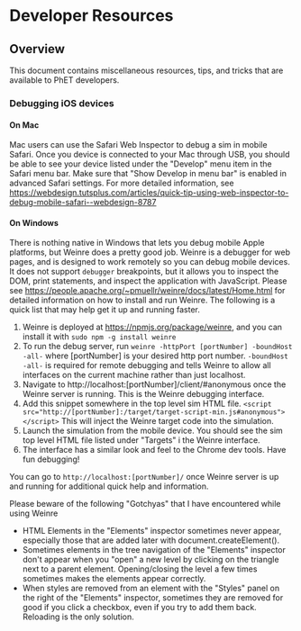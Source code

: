 # Developer Resources

## Overview
This document contains miscellaneous resources, tips, and tricks that are available to PhET developers.

### Debugging iOS devices
#### On Mac
Mac users can use the Safari Web Inspector to debug a sim in mobile Safari. Once you device is connected to your Mac
through USB, you should be able to see your device listed under the "Develop" menu item in the Safari menu bar.
Make sure that "Show Develop in menu bar" is enabled in advanced Safari settings. For more detailed information, see
https://webdesign.tutsplus.com/articles/quick-tip-using-web-inspector-to-debug-mobile-safari--webdesign-8787

#### On Windows
There is nothing native in Windows that lets you debug mobile Apple platforms, but Weinre does a pretty good job. Weinre
is a debugger for web pages, and is designed to work remotely so you can debug mobile devices. It does not support 
`debugger` breakpoints, but it allows you to inspect the DOM, print statements, and inspect the application with
JavaScript. Please see https://people.apache.org/~pmuellr/weinre/docs/latest/Home.html for detailed information on
how to install and run Weinre. The following is a quick list that may help get it up and running faster.

1) Weinre is deployed at https://npmjs.org/package/weinre, and you can install it with
  `sudo npm -g install weinre`
2) To run the debug server, run
  `weinre -httpPort [portNumber] -boundHost -all-`
where [portNumber] is your desired http port number. `-boundHost -all-` is required for remote debugging and tells
Weinre to allow all interfaces on the current machine rather than just localhost.
3) Navigate to http://localhost:[portNumber]/client/#anonymous once the Weinre server is running. This is the Weinre
debugging interface.
4) Add this snippet somewhere in the top level sim HTML file.
  `<script src="http://[portNumber]:/target/target-script-min.js#anonymous"></script>`
  This will inject the Weinre target code into the simulation.
5) Launch the simulation from the mobile device. You should see the sim top level HTML file listed under "Targets" i
the Weinre interface.
6) The interface has a similar look and feel to the Chrome dev tools. Have fun debugging!

You can go to `http://localhost:[portNumber]/` once Weinre server is up and running for additional quick help and
information.

Please beware of the following "Gotchyas" that I have encountered while using Weinre
  * HTML Elements in the "Elements" inspector sometimes never appear, especially those that are added later
  with document.createElement().
  * Sometimes elements in the tree navigation of the "Elements" inspector don't appear when you "open" a new level
  by clicking on the triangle next to a parent element. Opening/closing the level a few times sometimes makes the
  elements appear correctly.
  * When styles are removed from an element with the "Styles" panel on the right of the "Elements" inspector, sometimes
  they are removed for good if you click a checkbox, even if you try to add them back. Reloading is the only solution.
